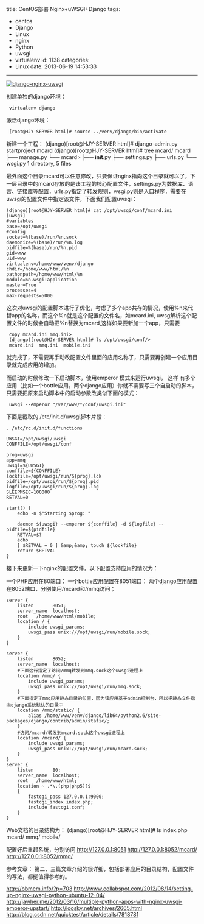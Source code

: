 title: CentOS部署 Nginx+uWSGI+Django
tags:
  - centos
  - Django
  - Linux
  - nginx
  - Python
  - uwsgi
  - virtualenv
id: 1138
categories:
  - Linux
date: 2013-06-19 14:53:33
---

[![django-nginx-uwsgi](http://7sbxmt.com1.z0.glb.clouddn.com/django-nginx-uwsgi-610x284.jpg)](http://c.kensou.me/blog/centos-deploy-nginx-uwsgi-django/django-nginx-uwsgi/)

创建单独的django环境：

     virtualenv django

激活django环境：

     [root@HJY-SERVER html]# source ../venv/django/bin/activate

新建一个工程：
	(django)[root@HJY-SERVER html]# django-admin.py startproject mcard
	(django)[root@HJY-SERVER html]# tree mcard/
	mcard
	├── manage.py
	└── mcard> 
	 ├── __init__.py
	 ├── settings.py
	 ├── urls.py
	 └── wsgi.py
	1 directory, 5 files

最外面这个目录mcard可以任意修改，只要保证nginx指向这个目录就可以了，下一层目录中的mcard存放的是该工程的核心配置文件，settings.py为数据库、语言、链接库等配置，urls.py指定了转发规则，wsgi.py则是入口程序，需要在uwsgi的配置文件中指定该文件，下面我们配置uwsgi：

	(django)[root@HJY-SERVER html]# cat /opt/uwsgi/conf/mcard.ini
	[uwsgi]
	#variables
	base=/opt/uwsgi
	#config
	socket=%(base)/run/%n.sock
	daemonize=%(base)/run/%n.log
	pidfile=%(base)/run/%n.pid
	gid=www
	uid=www
	virtualenv=/home/www/venv/django
	chdir=/home/www/html/%n
	pathonpath=/home/www/html/%n
	module=%n.wsgi:application
	master=True
	processes=4
	max-requests=5000
这次对uwsgi的配置脚本进行了优化，考虑了多个app共存的情况，使用%n来代替app的名称，而这个%n就是这个配置的文件名，如mcard.ini, uwsg解析这个配置文件的时候会自动把%n替换为mcard,这样如果要新加一个app，只需要

     copy mcard.ini mmq.ini> 
     (django)[root@HJY-SERVER html]# ls /opt/uwsgi/conf/> 
     mcard.ini  mmq.ini  mobile.ini

就完成了，不需要再手动改配置文件里面的应用名称了，只需要再创建一个应用目录就完成应用的增加。

而启动的时候修改一下启动脚本，使用emperor 模式来运行uwsgi， 这样 有多个应用（比如一个bottle应用，两个django应用）你就不需要写三个自启动的脚本，只需要把原来启动脚本中的启动参数改类似下面的模式：

     uwsgi --emperor "/var/www/*/conf/uwsgi.ini"

下面是截取的 /etc/init.d/uwsgi脚本片段：

	. /etc/rc.d/init.d/functions

	UWSGI=/opt/uwsgi/uwsgi
	CONFFILE=/opt/uwsgi/conf

	prog=uwsgi
	app=mmq
	uwsgi=${UWSGI}
	conffile=${CONFFILE}
	lockfile=/opt/uwsgi/run/${prog}.lck
	pidfile=/opt/uwsgi/run/${prog}.pid
	logfile=/opt/uwsgi/run/${prog}.log
	SLEEPMSEC=100000
	RETVAL=0

	start() {
	    echo -n $"Starting $prog: "

	    daemon ${uwsgi} --emperor ${conffile} -d ${logfile} --pidfile=${pidfile}
	    RETVAL=$?
	    echo
	    [ $RETVAL = 0 ] &amp;&amp; touch ${lockfile}
	    return $RETVAL
	}


接下来更新一下nginx的配置文件，以下配置支持应用的情况为：

一个PHP应用在80端口；
一个bottle应用配置在8051端口；
两个django应用配置在8052端口，分别使用/mcard和/mmq访问；


    server {
        listen       8051;
        server_name  localhost;
        root   /home/www/html/mobile;
        location / {
            include uwsgi_params;
            uwsgi_pass unix:///opt/uwsgi/run/mobile.sock;
        }
    }

    server {
        listen       8052;
        server_name  localhost;
        #下面这行指定了访问/mmq转发到mmq.sock这个uwsgi进程上
        location /mmq/ {
            include uwsgi_params;
            uwsgi_pass unix:///opt/uwsgi/run/mmq.sock;
        }
        #下面指定了mmq应用静态目录的位置，因为该应用基于admin控制台，所以把静态文件指向django系统默认的目录中
        location /mmq/static/ {
            alias /home/www/venv/django/lib64/python2.6/site-packages/django/contrib/admin/static/;
        }
        #访问/mcard/转发到mcard.sock这个uwsgi进程上
        location /mcard/ {
            include uwsgi_params;
            uwsgi_pass unix:///opt/uwsgi/run/mcard.sock;
        }
    }
    server {
        listen       80;
        server_name  localhost;
        root   /home/www/html;
        location ~ .*\.(php|php5)?$
        {
            fastcgi_pass 127.0.0.1:9000;
            fastcgi_index index.php;
            include fastcgi.conf;
        }
    }


Web文档的目录结构为：
	(django)[root@HJY-SERVER html]# ls
	index.php  mcard/  mmq/  mobile/

配置好后重起系统，分别访问
http://127.0.0.1:8051
http://127.0.0.1:8052/mcard/
http://127.0.0.1:8052/mmq/

参考文章：
第二、三篇文章介绍的很详细，包括部署应用的目录结构，配置文件的写法，都挺值得参考的。

http://obmem.info/?p=703
http://www.collabspot.com/2012/08/14/setting-up-nginx-uwsgi-python-ubuntu-12-04/
http://jawher.me/2012/03/16/multiple-python-apps-with-nginx-uwsgi-emperor-upstart/
http://loosky.net/archives/2665.html
http://blog.csdn.net/quicktest/article/details/7818781
